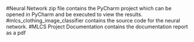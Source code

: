 #Neural Network zip file contains the PyCharm project which can be opened in PyCharm and be executed to view the results.
#mlcs_clothing_image_classifier contains the source code for the neural network.
#MLCS Project Documentation contains the documentation report as a pdf
